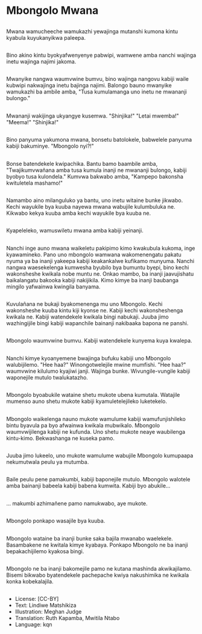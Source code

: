 # Mbongolo Mwana

##
Mwana wamucheeche wamukazhi yewajinga mutanshi kumona kintu kyabula kuyukanyikwa paleepa.

##
Bino akino kintu byokyafwenyenye pabwipi, wamwene amba nanchi wajinga inetu wajinga najimi jakoma.

##
Mwanyike nangwa waumvwine bumvu, bino wajinga nangovu kabiji waile kubwipi nakwajinga inetu bajinga najimi. Balongo bauno mwanyike wamukazhi ba ambile amba, "Tusa kumulamanga uno inetu ne mwananji bulongo."

##
Mwananji wakijinga ukyangye kusemwa. "Shinjika!" "Letai mwemba!" "Meema!" "Shinjika!"

##
Bino panyuma yakumona mwana, bonsetu batolokele, babwelele panyuma kabiji bakuminye. "Mbongolo nyi?!"

##
Bonse batendekele kwipachika. Bantu bamo baambile amba, "Twajikumvwañana amba tusa kumula inanji ne mwananji bulongo, kabiji byobyo tusa kulondela." Kumvwa bakwabo amba, "Kampepo bakonsha kwituletela mashamo!"

##
Namambo aino milanguluko ya bantu, uno inetu witaine bunke jikwabo. Kechi wayukile bya kuuba nayewa mwana wabujile kulumbuluka ne. Kikwabo kekya kuuba amba kechi wayukile bya kuuba ne.

##
Kyapeleleko, wamuswiletu mwana amba kabiji yeinanji.

##
Nanchi inge auno mwana waikeletu pakipimo kimo kwakubula kukoma, inge kyawamineko. Pano uno mbongolo wamwana wakomenengatu pakatu nyuma ya ba inanji yakeepa kabiji keakankalwe kufikamo munyuma. Nanchi nangwa waesekelenga kumwesha byubilo bya bumuntu byepi, bino kechi wakonsheshe kwikala nobe muntu ne. Onkao mambo, ba inanji jaavujishatu baikalangatu bakooka kabiji nakijikila. Kimo kimye ba inanji baubanga mingilo yafwainwa kwingila banyama.

##
Kuvulañana ne bukaji byakomenenga mu uno Mbongolo. Kechi wakonsheshe kuuba kintu kiji kyonse ne. Kabiji kechi wakonsheshenga kwikala ne. Kabiji watendekele kwikala bingi nabukaji. Juuba jimo wazhingijile bingi kabiji wapanchile bainanji nakibaaka bapona ne panshi.

##
Mbongolo waumvwine bumvu. Kabiji watendekele kunyema kuya kwalepa.

##
Nanchi kimye kyoanyemene bwajinga bufuku kabiji uno Mbongolo walubijilemo. "Hee haa?" Winongotwelejile mwine mumfishi. "Hee haa?" waumvwine kilulumo kyajiwi janji. Wajinga bunke. Wivungile-vungile kabiji waponejile mutulo twalukatazho.

##
Mbongolo byoabukile wataine shetu mukote ubena kumutala. Watajile mumenso auno shetu mukote kabiji kyamuletelejileko luketekelo.

##
Mbongolo waikelenga nauno mukote wamulume kabiji wamufunjishileko bintu byavula pa byo afwainwa kwikala mubwikalo. Mbongolo waumvwijilenga kabiji ne kufunda. Uno shetu mukote neaye waubilenga kintu-kimo. Bekwashanga ne kuseka pamo.

##
Juuba jimo lukeelo, uno mukote wamulume wabujile Mbongolo kumupaapa nekumutwala peulu ya mutumba.

##
Baile peulu pene pamakumbi, kabiji baponejile mutulo. Mbongolo walotele amba bainanji babeela kabiji babena kumwita. Kabiji byo abukile...

##
… makumbi azhimañene pamo namukwabo, aye mukote.

##
Mbongolo ponkapo wasajile bya kuuba.

##
Mbongolo wataine ba inanji bunke saka bajila mwanabo waelekele. Basambakene ne kwitala kimye kyabaya. Ponkapo Mbongolo ne ba inanji bepakachijilemo kyakosa bingi.

##
Mbongolo ne ba inanji bakomejile pamo ne kutana mashinda akwikajilamo. Bisemi bikwabo byatendekele pachepache kwiya nakushimika ne kwikala konka kobekalajila.

##
* License: [CC-BY]
* Text: Lindiwe Matshikiza
* Illustration: Meghan Judge
* Translation: Ruth Kapamba, Mwitila Ntabo
* Language: kqn
